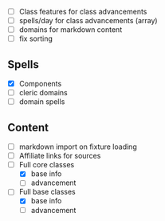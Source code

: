- [ ] Class features for class advancements
- [ ] spells/day for class advancements (array)
- [ ] domains for markdown content
- [ ] fix sorting

## Spells

- [X] Components
- [ ] cleric domains
- [ ] domain spells

## Content

- [ ] markdown import on fixture loading
- [ ] Affiliate links for sources
- [ ] Full core classes
    - [X] base info
    - [ ] advancement
- [ ] Full base classes
    - [X] base info
    - [ ] advancement
